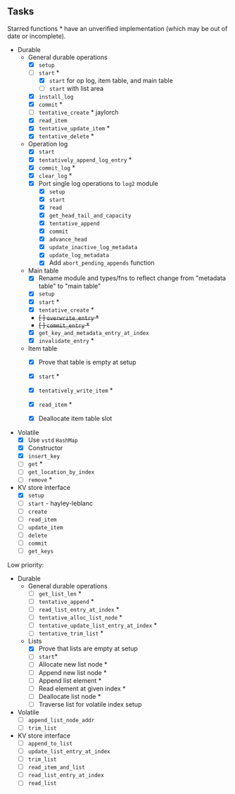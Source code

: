 ## Tasks

Starred functions * have an unverified implementation (which may be out of date or incomplete).


- Durable
    - General durable operations
        - [x] `setup`
        - [ ] `start` * 
          - [x] `start` for op log, item table, and main table
          - [ ] `start` with list area
        - [x] `install_log`
        - [x] `commit` * 
        - [ ] `tentative_create` * jaylorch
        - [x] `read_item` 
        - [x] `tentative_update_item` *
        - [x] `tentative_delete` * 
        
    - Operation log
        - [x] `start`
        - [x] `tentatively_append_log_entry` *
        - [x] `commit_log` * 
        - [x] `clear_log` * 
        - [x] Port single log operations to `log2` module 
            - [x] `setup`
            - [x] `start` 
            - [x] `read`
            - [x] `get_head_tail_and_capacity`
            - [x] `tentative_append`
            - [x] `commit`
            - [x] `advance_head`
            - [x] `update_inactive_log_metadata`
            - [x] `update_log_metadata`
            - [x] Add `abort_pending_appends` function
    - Main table 
        - [x] Rename module and types/fns to reflect change from "metadata table" to "main table" 
        - [x] `setup`
        - [x] `start` *
        - [x] `tentative_create` *
        - ~~[ ] `overwrite_entry` *~~
        - ~~[ ] `commit_entry` *~~
        - [x] `get_key_and_metadata_entry_at_index`
        - [x] `invalidate_entry` *
    - Item table
        - [x] Prove that table is empty at setup
        - [x] `start` *
        - [x] `tentatively_write_item` *
        - [x] `read_item` *
        - [x] Deallocate item table slot


- Volatile
    - [x] Use `vstd` `HashMap` 
    - [x] Constructor
    - [x] `insert_key`
    - [ ] `get` *
    - [ ] `get_location_by_index`
    - [ ] `remove` *
  
- KV store interface
    - [x] `setup`
    - [ ] `start` - hayley-leblanc
    - [ ] `create`
    - [ ] `read_item`
    - [ ] `update_item`
    - [ ] `delete`
    - [ ] `commit`
    - [ ] `get_keys`

Low priority:
- Durable
    - General durable operations
        - [ ] `get_list_len` *
        - [ ] `tentative_append` *
        - [ ] `read_list_entry_at_index` *
        - [ ] `tentative_alloc_list_node` *
        - [ ] `tentative_update_list_entry_at_index` *
        - [ ] `tentative_trim_list` *
    - Lists
        - [x] Prove that lists are empty at setup
        - [ ] `start`*
        - [ ] Allocate new list node *
        - [ ] Append new list node *
        - [ ] Append list element * 
        - [ ] Read element at given index *
        - [ ] Deallocate list node *
        - [ ] Traverse list for volatile index setup 
- Volatile
    - [ ] `append_list_node_addr`
    - [ ] `trim_list`
- KV store interface
    - [ ] `append_to_list`
    - [ ] `update_list_entry_at_index`
    - [ ] `trim_list`
    - [ ] `read_item_and_list`
    - [ ] `read_list_entry_at_index`
    - [ ] `read_list`